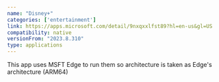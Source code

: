 ```yaml
---
name: "Disney+"
categories: ['entertainment']
link: https://apps.microsoft.com/detail/9nxqxxlfst89?hl=en-us&gl=US
compatibility: native
versionFrom: "2023.8.310"
type: applications
---
```


This app uses MSFT Edge to run them so architecture is taken as Edge's architecture (ARM64)
